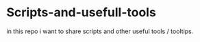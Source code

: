 # Scripts-and-usefull-tools
in this repo i want to share scripts and other useful tools / tooltips.

